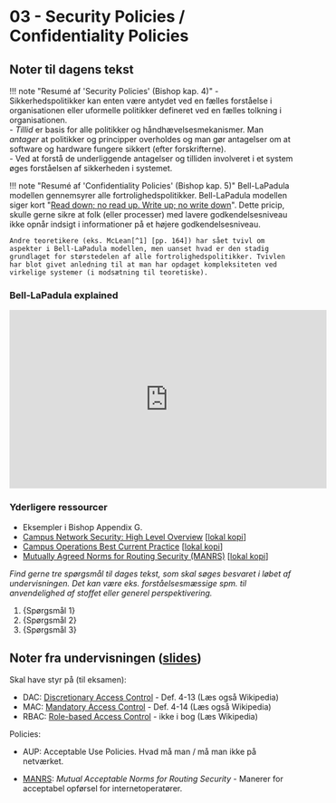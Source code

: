 # 03 - Security Policies / Confidentiality Policies

## Noter til dagens tekst

!!! note "Resumé af 'Security Policies' (Bishop kap. 4)"
    - Sikkerhedspolitikker kan enten være antydet ved en fælles forståelse i organisationen eller uformelle politikker defineret ved en fælles tolkning i organisationen.    
    - *Tillid* er basis for alle politikker og håndhævelsesmekanismer. Man *antager* at politikker og principper overholdes og man gør antagelser om at software og hardware fungere sikkert (efter forskrifterne).    
    - Ved at forstå de underliggende antagelser og tilliden involveret i et system øges forståelsen af sikkerheden i systemet.    

!!! note "Resumé af 'Confidentiality Policies' (Bishop kap. 5)"
    Bell-LaPadula modellen gennemsyrer alle fortrolighedspolitikker. Bell-LaPadula modellen siger kort "[Read down; no read up. Write up; no write down](../assets/docs/Bell-LaPadula-figure.png)". Dette pricip, skulle gerne sikre at folk (eller processer) med lavere godkendelsesniveau ikke opnår indsigt i informationer på et højere godkendelsesniveau.   

    Andre teoretikere (eks. McLean[^1] [pp. 164]) har sået tvivl om aspekter i Bell-LaPadula modellen, men uanset hvad er den stadig grundlaget for størstedelen af alle fortrolighedspolitikker. Tvivlen har blot givet anledning til at man har opdaget kompleksiteten ved virkelige systemer (i modsætning til teoretiske).

### Bell-LaPadula explained

<center><iframe width="560" height="315" src="https://www.youtube.com/embed/U_BMvYTfnuU" frameborder="0" allow="accelerometer; autoplay; encrypted-media; gyroscope; picture-in-picture" allowfullscreen></iframe></center>

### Yderligere ressourcer

- Eksempler i Bishop Appendix G.
- [Campus Network Security: High Level Overview](https://nsrc.org/workshops/2018/myren-nsrc-cndo/networking/cndo/en/presentations/Campus_Security_Overview.pdf) [[lokal kopi](../assets/docs/Campus_Security_Overview.pdf)]
- [Campus Operations Best Current Practice](https://nsrc.org/workshops/2018/tenet-nsrc-cndo/networking/cndo/en/presentations/Campus_Operations_BCP.pdf) [[lokal kopi](../assets/docs/Campus_Operations_BCP.pdf)]
- [Mutually Agreed Norms for Routing Security (MANRS)](https://www.manrs.org/wp-content/uploads/2018/09/MANRS_PDF_Sep2016.pdf) [[lokal kopi](../assets/docs/MANRS_PDF_Sep2016.pdf)]

*Find gerne tre spørgsmål til dages tekst, som skal søges besvaret i løbet af undervisningen. Det kan være eks. forståelsesmæssige spm. til anvendelighed af stoffet eller generel perspektivering.*

1. {Spørgsmål 1}
2. {Spørgsmål 2}
3. {Spørgsmål 3}

## Noter fra undervisningen ([slides](https://github.com/kramse/security-courses/blob/master/courses/system-and-software/system-security/3-security-policies.pdf))

Skal have styr på (til eksamen):

- DAC: [Discretionary Access Control](https://en.wikipedia.org/wiki/Discretionary_access_control) - Def. 4-13 (Læs også Wikipedia)
- MAC: [Mandatory Access Control](https://en.wikipedia.org/wiki/Mandatory_access_control) - Def. 4-14 (Læs også Wikipedia)
- RBAC: [Role-based Access Control](https://en.wikipedia.org/wiki/Role-based_access_control) - ikke i bog (Læs Wikipedia)

Policies:

- AUP: Acceptable Use Policies. Hvad må man / må man ikke på netværket.

- [MANRS](https://www.manrs.org/): *Mutual Acceptable Norms for Routing Security* - Manerer for acceptabel opførsel for internetoperatører.



[^1]: McLean siger at "givet nogle usikre antagelser kan man med Bell-LaPadulas Theorem bevise et usikkert systems er sikkert" [parafrasering]. Igen, det hele handler om man kan stole på sine antagelser.  
